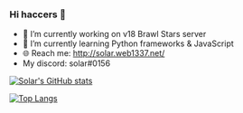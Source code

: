 ### Hi haccers 👋

- 🔭 I’m currently working on v18 Brawl Stars server
- 🌱 I’m currently learning Python frameworks & JavaScript
- 🌐 Reach me: http://solar.web1337.net/
- My discord: solar#0156

[![Solar's GitHub stats](https://github-readme-stats.vercel.app/api?username=Solaree&theme=rose_pine&show_icons=true)](https://github.com/anuraghazra/github-readme-stats)

[![Top Langs](https://github-readme-stats.vercel.app/api/top-langs/?username=Solaree&theme=rose_pine&show_icons=true)](https://github.com/anuraghazra/github-readme-stats)
